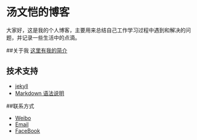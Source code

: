 # 汤文恺的博客
大家好，这是我的个人博客，主要用来总结自己工作学习过程中遇到和解决的问题，并记录一些生活中的点滴。

##关于我
[这里有我的简介](https://pettertang.github.io/about.html)

## 技术支持
- [jekyll](http://jekyll.com.cn/)
- [Markdown 语法说明](http://wowubuntu.com/markdown/)

##联系方式
- [Weibo](http://weibo.com/u/1905261931 "PetterTang's Weibo")
- [Email](pettertang@aliyun.com "PetterTang's Email")
- [FaceBook](https://www.facebook.com/people/%E6%B1%A4%E5%BB%BA%E6%98%8E/100010802836908 "PetterTang's facebook")
